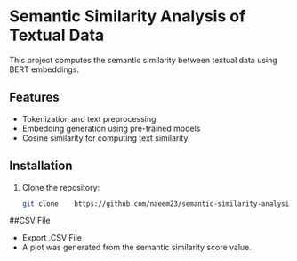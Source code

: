 # Semantic Similarity Analysis of Textual Data
This project computes the semantic similarity between textual data using BERT embeddings.

## Features
- Tokenization and text preprocessing
- Embedding generation using pre-trained models
- Cosine similarity for computing text similarity


## Installation
1. Clone the repository:
   ```bash
   git clone	https://github.com/naeem23/semantic-similarity-analysis
##CSV File
- Export .CSV File
- A plot was generated from the semantic similarity score value.
